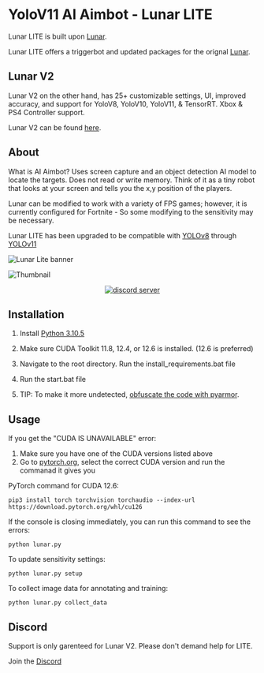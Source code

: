 # YoloV11 AI Aimbot - Lunar LITE
Lunar LITE is built upon [Lunar](https://github.com/zeyad-mansour/lunar).

Lunar LITE offers a triggerbot and updated packages for the orignal [Lunar](https://github.com/zeyad-mansour/lunar).

## Lunar V2
Lunar V2 on the other hand, has 25+ customizable settings, UI, improved accuracy, and support for YoloV8, YoloV10, YoloV11, & TensorRT. Xbox & PS4 Controller support.

Lunar V2 can be found [here](https://gannonr.com/downloads).

## About

What is AI Aimbot?
Uses screen capture and an object detection AI model to locate the targets. Does not read or write memory. Think of it as a tiny robot that looks at your screen and tells you the x,y position of the players.


Lunar can be modified to work with a variety of FPS games; however, it is currently configured for Fortnite - So some modifying to the sensitivity may be necessary.

Lunar LITE has been upgraded to be compatible with [YOLOv8](https://github.com/ultralytics/ultralytics) through [YOLOv11](https://github.com/ultralytics/ultralytics)

![Lunar Lite banner](https://github.com/user-attachments/assets/05864acf-cdd1-484f-be79-fa4a9643e8c2)

![Thumbnail](https://github.com/user-attachments/assets/afa30dd2-8168-4c64-999e-bedb0bef4dec)

<div align="center">

  
[![discord server](https://ucarecdn.com/daf9ab8d-5961-431b-b21a-3ba544d9d14f/lunar.svg)](https://discord.gg/St8xd8d9Ts)


</div>


## Installation

1. Install [Python 3.10.5](https://www.python.org/downloads/release/python-3105/)
   
2. Make sure CUDA Toolkit 11.8, 12.4, or 12.6 is installed. (12.6 is preferred)

3. Navigate to the root directory. Run the install_requirements.bat file

4. Run the start.bat file

5. TIP: To make it more undetected, [obfuscate the code with pyarmor](https://pyarmor.readthedocs.io/en/latest/). 

## Usage
If you get the "CUDA IS UNAVAILABLE" error:
1. Make sure you have one of the CUDA versions listed above
2. Go to [pytorch.org](https://pytorch.org/get-started/locally/), select the correct CUDA version and run the commanad it gives you

  PyTorch command for CUDA 12.6:
  ```
  pip3 install torch torchvision torchaudio --index-url https://download.pytorch.org/whl/cu126
  ```

If the console is closing immediately, you can run this command to see the errors:
```           
python lunar.py
```
To update sensitivity settings:
```           
python lunar.py setup
```
To collect image data for annotating and training:
```           
python lunar.py collect_data
```

## Discord
Support is only garenteed for Lunar V2. Please don't demand help for LITE.

Join the [Discord](https://discord.gg/St8xd8d9Ts)
